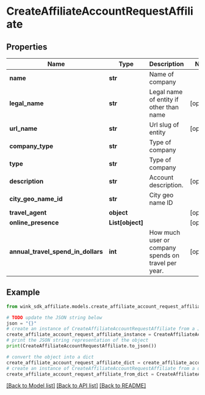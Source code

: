 # CreateAffiliateAccountRequestAffiliate


## Properties

Name | Type | Description | Notes
------------ | ------------- | ------------- | -------------
**name** | **str** | Name of company | 
**legal_name** | **str** | Legal name of entity if other than name | [optional] 
**url_name** | **str** | Url slug of entity | [optional] 
**company_type** | **str** | Type of company | 
**type** | **str** | Type of company | 
**description** | **str** | Account description. | [optional] 
**city_geo_name_id** | **str** | City geo name ID | 
**travel_agent** | **object** |  | [optional] 
**online_presence** | **List[object]** |  | [optional] 
**annual_travel_spend_in_dollars** | **int** | How much user or company spends on travel per year. | [optional] 

## Example

```python
from wink_sdk_affiliate.models.create_affiliate_account_request_affiliate import CreateAffiliateAccountRequestAffiliate

# TODO update the JSON string below
json = "{}"
# create an instance of CreateAffiliateAccountRequestAffiliate from a JSON string
create_affiliate_account_request_affiliate_instance = CreateAffiliateAccountRequestAffiliate.from_json(json)
# print the JSON string representation of the object
print(CreateAffiliateAccountRequestAffiliate.to_json())

# convert the object into a dict
create_affiliate_account_request_affiliate_dict = create_affiliate_account_request_affiliate_instance.to_dict()
# create an instance of CreateAffiliateAccountRequestAffiliate from a dict
create_affiliate_account_request_affiliate_from_dict = CreateAffiliateAccountRequestAffiliate.from_dict(create_affiliate_account_request_affiliate_dict)
```
[[Back to Model list]](../README.md#documentation-for-models) [[Back to API list]](../README.md#documentation-for-api-endpoints) [[Back to README]](../README.md)


